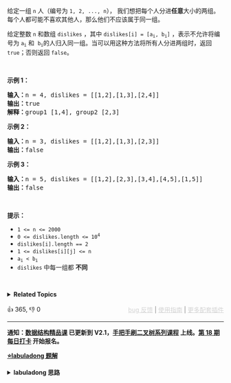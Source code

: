 <p>给定一组&nbsp;<code>n</code>&nbsp;人（编号为&nbsp;<code>1, 2, ..., n</code>），&nbsp;我们想把每个人分进<strong>任意</strong>大小的两组。每个人都可能不喜欢其他人，那么他们不应该属于同一组。</p>

<p>给定整数 <code>n</code>&nbsp;和数组 <code>dislikes</code>&nbsp;，其中&nbsp;<code>dislikes[i] = [a<sub>i</sub>, b<sub>i</sub>]</code>&nbsp;，表示不允许将编号为 <code>a<sub>i</sub></code>&nbsp;和&nbsp;&nbsp;<code>b<sub>i</sub></code>的人归入同一组。当可以用这种方法将所有人分进两组时，返回 <code>true</code>；否则返回 <code>false</code>。</p>

<p>&nbsp;</p>

<ol> 
</ol>

<p><strong>示例 1：</strong></p>

<pre>
<strong>输入：</strong>n = 4, dislikes = [[1,2],[1,3],[2,4]]
<strong>输出：</strong>true
<strong>解释：</strong>group1 [1,4], group2 [2,3]
</pre>

<p><strong>示例 2：</strong></p>

<pre>
<strong>输入：</strong>n = 3, dislikes = [[1,2],[1,3],[2,3]]
<strong>输出：</strong>false
</pre>

<p><strong>示例 3：</strong></p>

<pre>
<strong>输入：</strong>n = 5, dislikes = [[1,2],[2,3],[3,4],[4,5],[1,5]]
<strong>输出：</strong>false
</pre>

<p>&nbsp;</p>

<p><strong>提示：</strong></p>

<ul> 
 <li><code>1 &lt;= n &lt;= 2000</code></li> 
 <li><code>0 &lt;= dislikes.length &lt;= 10<sup>4</sup></code></li> 
 <li><code>dislikes[i].length == 2</code></li> 
 <li><code>1 &lt;= dislikes[i][j] &lt;= n</code></li> 
 <li><code>a<sub>i</sub>&nbsp;&lt; b<sub>i</sub></code></li> 
 <li><code>dislikes</code>&nbsp;中每一组都 <strong>不同</strong></li> 
</ul>

<p>&nbsp;</p>

<details><summary><strong>Related Topics</strong></summary>深度优先搜索 | 广度优先搜索 | 并查集 | 图</details><br>

<div>👍 365, 👎 0<span style='float: right;'><span style='color: gray;'><a href='https://github.com/labuladong/fucking-algorithm/discussions/939' target='_blank' style='color: lightgray;text-decoration: underline;'>bug 反馈</a> | <a href='https://labuladong.gitee.io/article/fname.html?fname=jb插件简介' target='_blank' style='color: lightgray;text-decoration: underline;'>使用指南</a> | <a href='https://labuladong.github.io/algo/images/others/%E5%85%A8%E5%AE%B6%E6%A1%B6.jpg' target='_blank' style='color: lightgray;text-decoration: underline;'>更多配套插件</a></span></span></div>

<div id="labuladong"><hr>

**通知：[数据结构精品课](https://aep.h5.xeknow.com/s/1XJHEO) 已更新到 V2.1，[手把手刷二叉树系列课程](https://aep.xet.tech/s/3YGcq3) 上线。[第 18 期每日打卡](https://aep.xet.tech/s/2PLO1n) 开始报名。**



<p><strong><a href="https://labuladong.github.io/article/slug.html?slug=possible-bipartition" target="_blank">⭐️labuladong 题解</a></strong></p>
<details><summary><strong>labuladong 思路</strong></summary>

## 基本思路

> 本文有视频版：[二分图判定算法及应用](https://www.bilibili.com/video/BV18N4y1L7aa)

和 [785. 判断二分图](/problems/is-graph-bipartite) 一样，其实这题考察的就是二分图的判定：

如果你把每个人看做图中的节点，相互讨厌的关系看做图中的边，那么 `dislikes` 数组就可以构成一幅图；

又因为题目说互相讨厌的人不能放在同一组里，相当于图中的所有相邻节点都要放进两个不同的组；

那就回到了「双色问题」，如果能够用两种颜色着色所有节点，且相邻节点颜色都不同，那么你按照颜色把这些节点分成两组不就行了嘛。

所以解法就出来了，我们把 `dislikes` 构造成一幅图，然后执行二分图的判定算法即可。

**详细题解：[二分图判定算法](https://labuladong.github.io/article/fname.html?fname=二分图)**

**标签：二分图，[图论算法](https://mp.weixin.qq.com/mp/appmsgalbum?__biz=MzAxODQxMDM0Mw==&action=getalbum&album_id=2122000448684457990)**

## 解法代码

<div class="tab-panel"><div class="tab-nav">
<button data-tab-item="cpp" class="tab-nav-button btn " data-tab-group="default" onclick="switchTab(this)">cpp🤖</button>

<button data-tab-item="python" class="tab-nav-button btn " data-tab-group="default" onclick="switchTab(this)">python🤖</button>

<button data-tab-item="java" class="tab-nav-button btn active" data-tab-group="default" onclick="switchTab(this)">java🟢</button>

<button data-tab-item="go" class="tab-nav-button btn " data-tab-group="default" onclick="switchTab(this)">go🤖</button>

<button data-tab-item="javascript" class="tab-nav-button btn " data-tab-group="default" onclick="switchTab(this)">javascript🤖</button>
</div><div class="tab-content">
<div data-tab-item="cpp" class="tab-item " data-tab-group="default"><div class="highlight">

```cpp
// 注意：cpp 代码由 chatGPT🤖 根据我的 java 代码翻译，旨在帮助不同背景的读者理解算法逻辑。
// 本代码已经通过力扣的全部测试用例，可直接粘贴提交。

class Solution {
private:
    bool ok = true;
    vector<bool> color;
    vector<bool> visited;

public:
    bool possibleBipartition(int n, vector<vector<int>>& dislikes) {
        // 图节点编号从 1 开始
        color.resize(n + 1);
        visited.resize(n + 1);
        // 转化成邻接表表示图结构
        vector<vector<int>> graph = buildGraph(n, dislikes);

        for (int v = 1; v <= n; v++) {
            if (!visited[v]) {
                traverse(graph, v);
            }
        }
        return ok;
    }

    // 建图函数
    vector<vector<int>> buildGraph(int n, vector<vector<int>>& dislikes) {
        // 图节点编号为 1...n
        vector<vector<int>> graph(n + 1);
        for (int i = 1; i <= n; i++) {
            graph[i] = vector<int>();
        }
        for (auto& edge : dislikes) {
            int v = edge[1];
            int w = edge[0];
            // 「无向图」相当于「双向图」
            // v -> w
            graph[v].push_back(w);
            // w -> v
            graph[w].push_back(v);
        }
        return graph;
    }

    // 和之前判定二分图的 traverse 函数完全相同
    void traverse(vector<vector<int>>& graph, int v) {
        if (!ok) return;
        visited[v] = true;
        for (int w : graph[v]) {
            if (!visited[w]) {
                color[w] = !color[v];
                traverse(graph, w);
            } else {
                if (color[w] == color[v]) {
                    ok = false;
                }
            }
        }
    }
};
```

</div></div>

<div data-tab-item="python" class="tab-item " data-tab-group="default"><div class="highlight">

```python
# 注意：python 代码由 chatGPT🤖 根据我的 java 代码翻译，旨在帮助不同背景的读者理解算法逻辑。
# 本代码已经通过力扣的全部测试用例，可直接粘贴提交。

class Solution:
    def __init__(self):
        self.ok = True
        self.color = None
        self.visited = None

    def possibleBipartition(self, n: int, dislikes: List[List[int]]) -> bool:
        # 图节点编号从 1 开始
        self.color = [False] * (n + 1)
        self.visited = [False] * (n + 1)
        # 转化成邻接表表示图结构
        graph = self.buildGraph(n, dislikes)

        for v in range(1, n+1):
            if not self.visited[v]:
                self.traverse(graph, v)
        return self.ok

    # 建图函数
    def buildGraph(self, n: int, dislikes: List[List[int]]) -> List[List[int]]:
        # 图节点编号为 1...n
        graph = [[] for _ in range(n + 1)]
        for edge in dislikes:
            v = edge[1]
            w = edge[0]
            # 「无向图」相当于「双向图」
            # v -> w
            graph[v].append(w)
            # w -> v
            graph[w].append(v)
        return graph

    # 和之前判定二分图的 traverse 函数完全相同
    def traverse(self, graph: List[List[int]], v: int) -> None:
        if not self.ok:
            return
        self.visited[v] = True
        for w in graph[v]:
            if not self.visited[w]:
                self.color[w] = not self.color[v]
                self.traverse(graph, w)
            else:
                if self.color[w] == self.color[v]:
                    self.ok = False
```

</div></div>

<div data-tab-item="java" class="tab-item active" data-tab-group="default"><div class="highlight">

```java
class Solution {

    private boolean ok = true;
    private boolean[] color;
    private boolean[] visited;

    public boolean possibleBipartition(int n, int[][] dislikes) {
        // 图节点编号从 1 开始
        color = new boolean[n + 1];
        visited = new boolean[n + 1];
        // 转化成邻接表表示图结构
        List<Integer>[] graph = buildGraph(n, dislikes);

        for (int v = 1; v <= n; v++) {
            if (!visited[v]) {
                traverse(graph, v);
            }
        }
        return ok;
    }

    // 建图函数
    private List<Integer>[] buildGraph(int n, int[][] dislikes) {
        // 图节点编号为 1...n
        List<Integer>[] graph = new LinkedList[n + 1];
        for (int i = 1; i <= n; i++) {
            graph[i] = new LinkedList<>();
        }
        for (int[] edge : dislikes) {
            int v = edge[1];
            int w = edge[0];
            // 「无向图」相当于「双向图」
            // v -> w
            graph[v].add(w);
            // w -> v
            graph[w].add(v);
        }
        return graph;
    }

    // 和之前判定二分图的 traverse 函数完全相同
    private void traverse(List<Integer>[] graph, int v) {
        if (!ok) return;
        visited[v] = true;
        for (int w : graph[v]) {
            if (!visited[w]) {
                color[w] = !color[v];
                traverse(graph, w);
            } else {
                if (color[w] == color[v]) {
                    ok = false;
                }
            }
        }
    }

}
```

</div></div>

<div data-tab-item="go" class="tab-item " data-tab-group="default"><div class="highlight">

```go
// 注意：go 代码由 chatGPT🤖 根据我的 java 代码翻译，旨在帮助不同背景的读者理解算法逻辑。
// 本代码已经通过力扣的全部测试用例，可直接粘贴提交。

import "fmt"

func possibleBipartition(n int, dislikes [][]int) bool {
	color := make([]bool, n+1)
	visited := make([]bool, n+1)
	ok := true

	// 转化成邻接表表示图结构
	graph := buildGraph(n, dislikes)

	var traverse func(int)
	traverse = func(v int) {
		if !ok {
			return
		}
		visited[v] = true
		for _, w := range graph[v] {
			if !visited[w] {
				color[w] = !color[v]
				traverse(w)
			} else {
				if color[w] == color[v] {
					ok = false
				}
			}
		}
	}

	// 全图遍历，防止非连通图出现
	for v := 1; v <= n; v++ {
		if !visited[v] {
			traverse(v)
		}
	}

	return ok
}

// 建图函数
func buildGraph(n int, dislikes [][]int) []([]int) {
	graph := make([]([]int), n+1)
	for i := range graph {
		graph[i] = make([]int, 0)
	}
	for _, edge := range dislikes {
		v := edge[1]
		w := edge[0]
		// 「无向图」相当于「双向图」
		// v -> w
		graph[v] = append(graph[v], w)
		// w -> v
		graph[w] = append(graph[w], v)
	}
	return graph
}
```

</div></div>

<div data-tab-item="javascript" class="tab-item " data-tab-group="default"><div class="highlight">

```javascript
// 注意：javascript 代码由 chatGPT🤖 根据我的 java 代码翻译，旨在帮助不同背景的读者理解算法逻辑。
// 本代码已经通过力扣的全部测试用例，可直接粘贴提交。

/**
 * @param {number} n
 * @param {number[][]} dislikes
 * @return {boolean}
 */
var possibleBipartition = function(n, dislikes) {
    let ok = true;
    let color = new Array(n + 1);
    let visited = new Array(n + 1);
    let graph = buildGraph(n, dislikes);
    // 建图函数
    function buildGraph(n, dislikes) {
        // 图节点编号为 1...n
        let graph = new Array(n + 1);
        for (let i = 1; i <= n; i++) {
            graph[i] = new Array();
        }
        for (let i = 0; i < dislikes.length; i++) {
            let v = dislikes[i][0];
            let w = dislikes[i][1];
            // 「无向图」相当于「双向图」
            // v -> w
            graph[v].push(w);
            // w -> v
            graph[w].push(v);
        }
        return graph;
    }
    // 和之前判定二分图的 traverse 函数完全相同
    function traverse(graph, v) {
        if (!ok) return;
        visited[v] = true;
        for (let i = 0; i < graph[v].length; i++) {
            let w = graph[v][i];
            if (!visited[w]) {
                color[w] = !color[v];
                traverse(graph, w);
            } else {
                if (color[w] == color[v]) {
                    ok = false;
                }
            }
        }
    }
    for (let v = 1; v <= n; v++) {
        if (!visited[v]) {
            traverse(graph, v);
        }
    }
    return ok;
};
```

</div></div>
</div></div>

**类似题目**：
  - [785. 判断二分图 🟠](/problems/is-graph-bipartite)
  - [剑指 Offer II 106. 二分图 🟠](/problems/vEAB3K)

</details>
</div>



